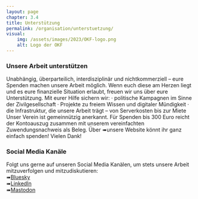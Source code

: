 ```yaml
---
layout: page
chapter: 3.4
title: Unterstützung
permalink: /organisation/unterstuetzung/
visual:
    img: /assets/images/2023/OKF-logo.png
    alt: Logo der OKF
---
```


### Unsere Arbeit unterstützen
Unabhängig, überparteilich, interdisziplinär und nichtkommerziell – eure Spenden machen unsere Arbeit möglich. Wenn euch diese am Herzen liegt und es eure finanzielle Situation erlaubt, freuen wir uns über eure Unterstützung. Mit eurer Hilfe sichern wir: 
·	politische Kampagnen im Sinne der Zivilgesellschaft 
·	Projekte zu freiem Wissen und digitaler Mündigkeit
·	die Infrastruktur, die unsere Arbeit trägt – von Serverkosten bis zur Miete 
Unser Verein ist gemeinnützig anerkannt. Für Spenden bis 300 Euro reicht der Kontoauszug zusammen mit unserem vereinfachten Zuwendungsnachweis als Beleg. Über ➠unsere Website könnt ihr ganz einfach spenden! Vielen Dank! 

### Social Media Kanäle
Folgt uns gerne auf unseren Social Media Kanälen, um stets unsere Arbeit mitzuverfolgen und mitzudiskutieren:<br>
➠[Bluesky](https://bsky.app/profile/okfde.bsky.social)<br>
➠[LinkedIn](https://www.linkedin.com/company/10282039)<br>
➠[Mastodon](https://chaos.social/@okfde)

